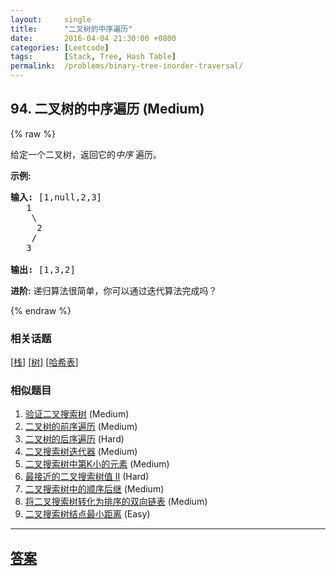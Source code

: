```yaml
---
layout:     single
title:      "二叉树的中序遍历"
date:       2016-04-04 21:30:00 +0800
categories: [Leetcode]
tags:       [Stack, Tree, Hash Table]
permalink:  /problems/binary-tree-inorder-traversal/
---
```


## 94. 二叉树的中序遍历 (Medium)

{% raw %}

<p>给定一个二叉树，返回它的<em>中序&nbsp;</em>遍历。</p>

<p><strong>示例:</strong></p>

<pre><strong>输入:</strong> [1,null,2,3]
   1
    \
     2
    /
   3

<strong>输出:</strong> [1,3,2]</pre>

<p><strong>进阶:</strong>&nbsp;递归算法很简单，你可以通过迭代算法完成吗？</p>

{% endraw %}

### 相关话题
  [[栈](https://github.com/openset/leetcode/tree/master/tag/stack/README.md)]
  [[树](https://github.com/openset/leetcode/tree/master/tag/tree/README.md)]
  [[哈希表](https://github.com/openset/leetcode/tree/master/tag/hash-table/README.md)]

### 相似题目
  1. [验证二叉搜索树](/problems/validate-binary-search-tree) (Medium)
  1. [二叉树的前序遍历](/problems/binary-tree-preorder-traversal) (Medium)
  1. [二叉树的后序遍历](/problems/binary-tree-postorder-traversal) (Hard)
  1. [二叉搜索树迭代器](/problems/binary-search-tree-iterator) (Medium)
  1. [二叉搜索树中第K小的元素](/problems/kth-smallest-element-in-a-bst) (Medium)
  1. [最接近的二叉搜索树值 II](/problems/closest-binary-search-tree-value-ii) (Hard)
  1. [二叉搜索树中的顺序后继](/problems/inorder-successor-in-bst) (Medium)
  1. [将二叉搜索树转化为排序的双向链表](/problems/convert-binary-search-tree-to-sorted-doubly-linked-list) (Medium)
  1. [二叉搜索树结点最小距离](/problems/minimum-distance-between-bst-nodes) (Easy)

---

## [答案](https://github.com/openset/leetcode/tree/master/problems/binary-tree-inorder-traversal)
